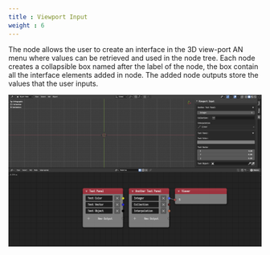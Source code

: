 ```yaml
---
title : Viewport Input
weight : 6
---
```


The node allows the user to create an interface in the 3D view-port AN menu
where values can be retrieved and used in the node tree. Each node creates a
collapsible box named after the label of the node, the box contain all the
interface elements added in node. The added node outputs store the values that
the user inputs.

![View-port Input](viewport_input.png)
